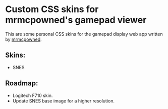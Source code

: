 # Custom CSS skins for mrmcpowned's gamepad viewer

This are some personal CSS skins for the gamepad display web app written by
[mrmcpowned](https://obsproject.com/forum/threads/gamepad-display.12508/).

## Skins:
 - SNES

## Roadmap:
 - Logitech F710 skin.
 - Update SNES base image for a higher resolution.
